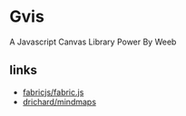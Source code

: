 # Gvis

A Javascript Canvas Library Power By Weeb

## links

- [fabricjs/fabric.js](https://github.com/fabricjs/fabric.js)
- [drichard/mindmaps](https://github.com/drichard/mindmaps)
